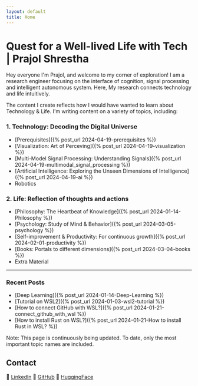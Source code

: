 ```yaml
---
layout: default
title: Home
---
```

# Quest for a Well-lived Life with Tech | Prajol Shrestha 

Hey everyone I'm Prajol, and welcome to my corner of exploration! 
I am a research engineer focusing on the interface of cognition, signal processing  and intelligent autonomous system.
Here, My research connects technology and life intuitively.

The content I create reflects how I would have wanted to learn about Technology & Life.
I'm writing content on a variety of topics, including:

### 1. Technology: Decoding the Digital Universe
- [Prerequisites]({% post_url 2024-04-19-prerequisites %})
- [Visualization: Art of Perceving]({% post_url 2024-04-19-visualization %})
- [Multi-Model Signal Processing: Understanding Signals]({% post_url 2024-04-19-multimodal_signal_processing %})
- [Artificial Intelligence: Exploring the Unseen Dimensions of Intelligence]({% post_url 2024-04-19-ai %})
- Robotics

### 2. Life: Reflection of thoughts and actions
- [Philosophy: The Heartbeat of Knowledge]({% post_url 2024-01-14-Philosophy %})
- [Psychology: Study of Mind & Behavior]({% post_url 2024-03-05-psychology %})
- [Self-improvement & Productivity: For continuous growth]({% post_url 2024-02-01-productivity %}) 
- [Books: Portals to different dimensions]({% post_url 2024-03-04-books %})
- Extra Material


-----------------------------------------------------------------------------------------------------------------

### Recent Posts
- [Deep Learning]({% post_url 2024-01-14-Deep-Learning %})
- [Tutorial on WSL2]({% post_url 2024-01-03-wsl2-tutorial %})
- [How to connect GitHub with WSL?]({% post_url 2024-01-21-connect_github_with_wsl %})
- [How to install Rust on WSL?]({% post_url 2024-01-21-How to install Rust in WSL? %})




Note: This page is continuously being updated. To date, only the most important topic names are included. 

## Contact
🔗 [Linkedln](https://www.linkedin.com/in/prajolshresthaa/) 
🔗 [GitHub](https://github.com/prajolshrestha)
🔗 [HuggingFace](https://huggingface.co/prajolshrestha)
